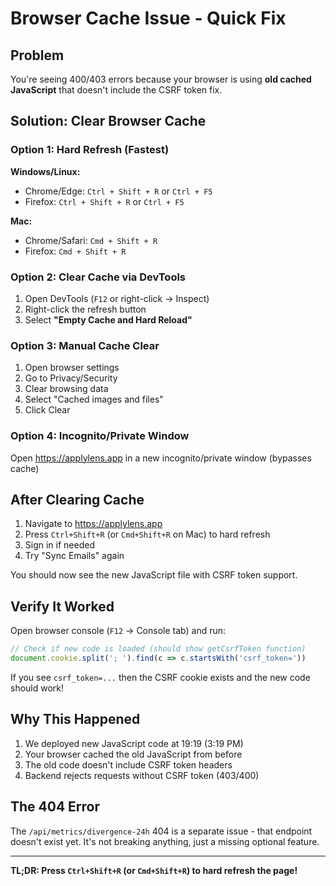 # Browser Cache Issue - Quick Fix

## Problem
You're seeing 400/403 errors because your browser is using **old cached JavaScript** that doesn't include the CSRF token fix.

## Solution: Clear Browser Cache

### Option 1: Hard Refresh (Fastest)
**Windows/Linux:**
- Chrome/Edge: `Ctrl + Shift + R` or `Ctrl + F5`
- Firefox: `Ctrl + Shift + R` or `Ctrl + F5`

**Mac:**
- Chrome/Safari: `Cmd + Shift + R`
- Firefox: `Cmd + Shift + R`

### Option 2: Clear Cache via DevTools
1. Open DevTools (`F12` or right-click → Inspect)
2. Right-click the refresh button
3. Select **"Empty Cache and Hard Reload"**

### Option 3: Manual Cache Clear
1. Open browser settings
2. Go to Privacy/Security
3. Clear browsing data
4. Select "Cached images and files"
5. Click Clear

### Option 4: Incognito/Private Window
Open https://applylens.app in a new incognito/private window (bypasses cache)

## After Clearing Cache

1. Navigate to https://applylens.app
2. Press `Ctrl+Shift+R` (or `Cmd+Shift+R` on Mac) to hard refresh
3. Sign in if needed
4. Try "Sync Emails" again

You should now see the new JavaScript file with CSRF token support.

## Verify It Worked

Open browser console (`F12` → Console tab) and run:
```javascript
// Check if new code is loaded (should show getCsrfToken function)
document.cookie.split('; ').find(c => c.startsWith('csrf_token='))
```

If you see `csrf_token=...` then the CSRF cookie exists and the new code should work!

## Why This Happened

1. We deployed new JavaScript code at 19:19 (3:19 PM)
2. Your browser cached the old JavaScript from before
3. The old code doesn't include CSRF token headers
4. Backend rejects requests without CSRF token (403/400)

## The 404 Error

The `/api/metrics/divergence-24h` 404 is a separate issue - that endpoint doesn't exist yet. It's not breaking anything, just a missing optional feature.

---

**TL;DR: Press `Ctrl+Shift+R` (or `Cmd+Shift+R`) to hard refresh the page!**
